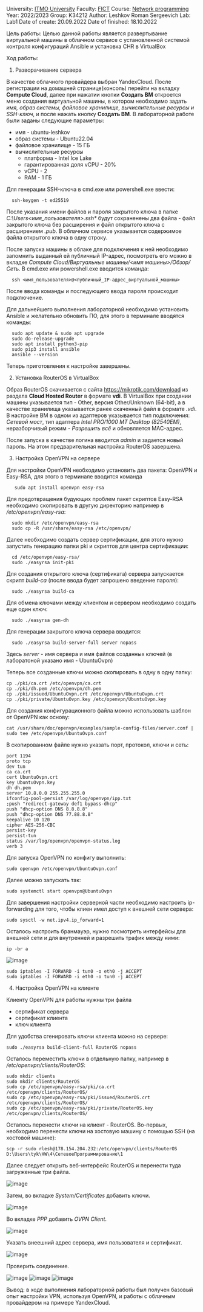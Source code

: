 University: [ITMO University](https://itmo.ru/ru/)
Faculty: [FICT](https://fict.itmo.ru)
Course: [Network programming](https://github.com/itmo-ict-faculty/network-programming)
Year: 2022/2023
Group: K34212
Author: Leshkov Roman Sergeevich
Lab: Lab1
Date of create: 20.09.2022
Date of finished: 18.10.2022

Цель работы: 
Целью данной работы является развертывание виртуальной машины в облачном сервисе с установленной системой контроля конфигураций Ansible и установка CHR в VirtualBox

Ход работы:
1. Разворачивание сервера

В качестве облачного провайдера выбран YandexCloud. После регистрации на домашней странице(консоль) перейти на вкладку **Compute Cloud**, далее при нажатии кнопки **Создать ВМ** откроется меню создания виртуальной машины, в котором необходимо задать *имя, образ системы, файловое хранилище, вычислительные ресурсы и SSH-ключ*, и после нажать кнопку **Создать ВМ**. 
В лабораторной работе были заданы следующие параметры: 
  - имя - ubuntu-leshkov
  - образ системы - Ubuntu22.04
  - файловое хранилище - 15 ГБ
  - вычислительные ресурсы
    - платформа - Intel Ice Lake
    - гарантированная доля vCPU - 20%
    - vCPU - 2
    - RAM - 1 ГБ
    
Для генерации SSH-ключа в cmd.exe или powershell.exe ввести:
  
      ssh-keygen -t ed25519
      
После указания имени файлов и пароля закрытого ключа в папке *C:\Users\<имя_пользователя>\.ssh\** будут сохраненены два файла - файл закрытого ключа без расширения и файл открытого ключа с расширением *.pub*. В облачном сервисе указывается содержимое файла открытого ключа в одну строку.
  
После запуска машины в облаке для подключения к ней необходимо запомнить выданный ей публичный IP-адрес, посмотреть его можно в вкладке *Compute Cloud/Виртуальные машины/<имя машины>/Обзор/Сеть*. В cmd.exe или powershell.exe вводится команда:
  
      ssh <имя_пользователя>@<публичный_IP-адрес_виртуальной_машины>
      
После ввода команды и последующего ввода пароля происходит подключение.
  
Для дальнейшего выполнения лабораторной необходимо установить Ansible и желательно обновить ПО, для этого в терминале вводятся команды:
  
      sudo apt update & sudo apt upgrade
      sudo do-release-upgrade
      sudo apt install python3-pip
      sudo pip3 install ansible
      ansible --version
      
Теперь приготовления к настройке завершены.
  
2. Установка RouterOS в VirtualBox

Образ RouterOS скачивается с сайта https://mikrotik.com/download из раздела **Cloud Hosted Router** в формате **vdi**. В VirtualBox при создании машины указывается тип - Other, версия Other/Unknown (64-bit), а в качестве хранилища указывается ранее скаченный файл в формате *.vdi*. В настройке ВМ в одном из адаптеров указывается тип подключения: *Сетевой мост*, тип адаптера *Intel PRO/1000 MT Desktop (82540EM)*, неразборчивый режим - *Разрешить всё* и обновляется MAC-адрес.
  
 После запуска в качестве логина вводится *admin* и задается новый пароль. На этом предварительная настройка RouterOS завершена.
  
3. Настройка OpenVPN на сервере

Для настройки OpenVPN необходимо установить два пакета: OpenVPN и Easy-RSA, для этого в терминале вводится команда
  
       sudo apt install openvpn easy-rsa
       
Для предотвращения будующих проблем пакет скриптов Easy-RSA необходимо скопировать в другую директорию например в */etc/openvpn/easy-rsa*:
  
      sudo mkdir /etc/openvpn/easy-rsa
      sudo cp -R /usr/share/easy-rsa /etc/openvpn/
      
Далее необходимо создать сервер сертификации, для этого нужно запустить генерацию папки pki и скриптов для центра сертификации:
  
      cd /etc/openvpn/easy-rsa/
      sudo ./easyrsa init-pki
      
Для создания открытого ключа (сертификата) сервера запускается скрипт *build-ca* (после ввода будет запрошено введение пароля):
  
      sudo ./easyrsa build-ca

Для обмена ключами между клиентом и сервером необходимо создать еще один ключ:
  
      sudo ./easyrsa gen-dh
  
Для генерации закрытого ключа сервера вводится:
  
      sudo ./easyrsa build-server-full server nopass
      
Здесь *server* - имя сервера и имя файлов созданных ключей (в лаборатоной указано имя - UbuntuOvpn)

Теперь все созданные ключи можно скопировать в одну в одну папку:

    cp ./pki/ca.crt /etc/openvpn/ca.crt
    cp ./pki/dh.pem /etc/openvpn/dh.pem
    cp ./pki/issued/UbuntuOvpn.crt /etc/openvpn/UbuntuOvpn.crt
    cp ./pki/private/UbuntuOvpn.key /etc/openvpn/UbuntuOvpn.key
    
Для создания конфигурационного файла можно использовать шаблон от OpenVPN как основу:

    cat /usr/share/doc/openvpn/examples/sample-config-files/server.conf | sudo tee /etc/openvpn/UbuntuOvpn.conf

В скопированном файле нужно указать порт, протокол, ключи и сеть:

    port 1194
    proto tcp
    dev tun
    ca ca.crt
    cert UbuntuOvpn.crt
    key UbuntuOvpn.key
    dh dh.pem
    server 10.8.0.0 255.255.255.0
    ifconfig-pool-persist /var/log/openvpn/ipp.txt
    ;push "redirect-gateway def1 bypass-dhcp"
    push "dhcp-option DNS 8.8.8.8"
    push "dhcp-option DNS 77.88.8.8"
    keepalive 10 120
    cipher AES-256-CBC
    persist-key
    persist-tun
    status /var/log/openvpn/openvpn-status.log
    verb 3

Для запуска OpenVPN по конфигу выполнить:

    sudo openvpn /etc/openvpn/UbuntuOvpn.conf
    
Далее можно запускать так:

    sudo systemctl start openvpn@UbuntuOvpn

Для завершения настройки серверной части необходимо настроить ip-forwarding для того, чтобы клиен имел доступ к внешней сети сервера:

    sudo sysctl -w net.ipv4.ip_forward=1
    
Осталось настроить бранмауэр, нужно посмотреть интерфейсы для внешней сети и для внутренней и разрешить трафик между ними:

    ip -br a
    
![image](https://user-images.githubusercontent.com/92050519/193788578-1c8913a0-8df6-4221-85f7-8b11eca5bab2.png)

    sudo iptables -I FORWARD -i tun0 -o eth0 -j ACCEPT
    sudo iptables -I FORWARD -i eth0 -o tun0 -j ACCEPT

4. Настройка OpenVPN на клиенте

Клиенту OpenVPN для работы нужны три файла 
- сертификат сервера
- сертификат клиента
- ключ клиента

Для удобства сгенировать ключи клиента можно на сервере:

    sudo ./easyrsa build-client-full RouterOS nopass

Осталось переместить ключи в отдельную папку, например в */etc/openvpn/clients/RouterOS*:

    sudo mkdir clients
    sudo mkdir clients/RouterOS
    sudo cp /etc/openvpn/easy-rsa/pki/ca.crt /etc/openvpn/clients/RouterOS/
    sudo cp /etc/openvpn/easy-rsa/pki/issued/RouterOS.crt /etc/openvpn/clients/RouterOS/
    sudo cp /etc/openvpn/easy-rsa/pki/private/RouterOS.key /etc/openvpn/clients/RouterOS/
    
Осталось перенести ключи на клиент - RouterOS. Во-первых, необходимо перенести ключи на хостовую машину с помощью SSH (на хостовой машине): 

    scp -r sudo rlesh@178.154.204.232:/etc/openvpn/clients/RouterOS D:\Users\tyk\HW\4\СетевоеПрограммирование\1

Далее следует открыть веб-интерфейс RouterOS и перенести туда загруженные три файла.

![image](https://user-images.githubusercontent.com/92050519/193788796-2dac0c03-496f-42ea-bf5a-79ae36b8e51a.png)

Затем, во вкладке *System/Certificates* добавить ключи. 

![image](https://user-images.githubusercontent.com/92050519/193788940-ea4cf716-5931-4e10-bfca-f46740941983.png)

Во вкладке *PPP* добавить *OVPN Client*.

![image](https://user-images.githubusercontent.com/92050519/193789049-f68ec664-13a6-4657-81b7-24d40437d308.png)

Указать внеешний адрес сервера, имя пользователя и сертификат.

![image](https://user-images.githubusercontent.com/92050519/193789238-d811c91f-b99d-4111-88f5-40b46e4039ea.png)

Проверить соединение.

![image](https://user-images.githubusercontent.com/92050519/193790262-4512c73e-5b20-4771-ad1c-a73505aca01f.png)
![image](https://user-images.githubusercontent.com/92050519/193790366-aab96aae-4855-41b7-ab5d-e74034e17ed9.png)
![image](https://user-images.githubusercontent.com/92050519/193790451-e777aca1-bb74-4bc1-a3ec-398e1c417780.png)

Вывод: в ходе выполнения лабораторной работы был получен базовый опыт настройки VPN, используя OpenVPN, и работы с облачным провайдером на примере YandexCloud.
